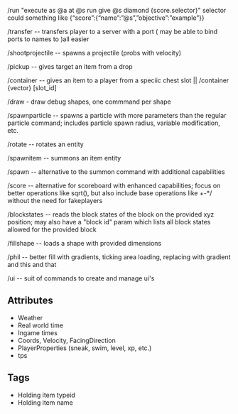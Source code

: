 /run "execute as @a at @s run give @s diamond {score.selector}"
selector could something like {“score”:{“name”:”@s”,”objective”:”example”}}

/transfer -- transfers player to a server with a port ( may be able to bind ports to names to )all easier 

/shootprojectile -- spawns a projectile (probs with velocity)

/pickup -- gives target an item from a drop

/container -- gives an item to a player from a speciic chest slot  ||  /container <target> {vector} [slot_id]

/draw - draw debug shapes, one commmand per shape

/spawnparticle -- spawns a particle with more parameters than the regular particle command; includes particle spawn radius, variable modification, etc.

/rotate -- rotates an entity

/spawnitem -- summons an item entity

/spawn -- alternative to the summon command with additional capabilities

/score -- alternative for scoreboard with enhanced capabilities; focus on better operations like sqrt(), but also include base operations like +-*/ without the need for fakeplayers

/blockstates -- reads the block states of the block on the provided xyz position; may also have a "block id" param which lists all block states allowed for the provided block

/fillshape -- loads a shape with provided dimensions

/phil -- better fill with gradients, ticking area loading, replacing with gradient and this and that 

/ui -- suit of commands to create and manage ui's

## Attributes

- Weather
- Real world time
- Ingame times
- Coords, Velocity, FacingDirection
- PlayerProperties (sneak, swim, level, xp, etc.)
- tps

## Tags

- Holding item typeid
- Holding item name
